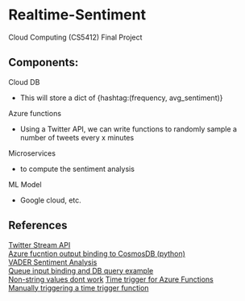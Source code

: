 # Realtime-Sentiment
Cloud Computing (CS5412) Final Project  

## Components:

Cloud DB
- This will store a dict of {hashtag:(frequency, avg_sentiment)}

Azure functions
- Using a Twitter API, we can write functions to randomly sample a number of tweets every x minutes

Microservices
- to compute the sentiment analysis

ML Model
- Google cloud, etc. 

## References
[Twitter Stream API](https://developer.twitter.com/en/docs/twitter-api/tweets/sampled-stream/introduction)  
[Azure fucntion output binding to CosmosDB (python)](https://evan-wong.medium.com/create-api-using-azure-function-with-python-and-azure-cosmos-db-afda09338d82)  
[VADER Sentiment Analysis](https://github.com/cjhutto/vaderSentiment)  
[Queue input binding and DB query example](https://docs.microsoft.com/en-us/azure/azure-functions/functions-bindings-cosmosdb-v2-input?tabs=python#queue-trigger-look-up-id-from-json-python)  
[Non-string values dont work](https://stackoverflow.com/questions/48619140/azure-function-http-trigger-inputting-cosmos-db-document)
[Time trigger for Azure Functions](https://docs.microsoft.com/en-us/azure/azure-functions/functions-bindings-timer?tabs=python)  
[Manually triggering a time trigger function](https://docs.microsoft.com/en-us/azure/azure-functions/functions-manually-run-non-http)